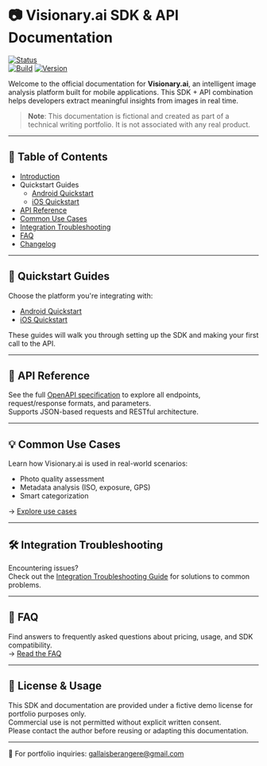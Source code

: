 # 📷 Visionary.ai SDK & API Documentation

[![Status](https://img.shields.io/badge/status-Beta-orange)](./faq.md)  
[![Build](https://img.shields.io/badge/build-passing-brightgreen)](./integration-troubleshooting.md)
[![Version](https://img.shields.io/badge/version-1.0.0-blue)](./CHANGELOG.md)

Welcome to the official documentation for **Visionary.ai**, an intelligent image analysis platform built for mobile applications. This SDK + API combination helps developers extract meaningful insights from images in real time.

> **Note**: This documentation is fictional and created as part of a technical writing portfolio. It is not associated with any real product.

---

## 🧭 Table of Contents

- [Introduction](./introduction.md)
- Quickstart Guides
  - [Android Quickstart](./android-quickstart.md)
  - [iOS Quickstart](./ios-quickstart.md)
- [API Reference](./openapi.json)
- [Common Use Cases](./common-use-cases.md)
- [Integration Troubleshooting](./integration-troubleshooting.md)
- [FAQ](./faq.md)
- [Changelog](./CHANGELOG.md)

---

## 🚀 Quickstart Guides

Choose the platform you're integrating with:

- [Android Quickstart](./android-quickstart.md)
- [iOS Quickstart](./ios-quickstart.md)

These guides will walk you through setting up the SDK and making your first call to the API.

---

## 📖 API Reference

See the full [OpenAPI specification](./openapi.json) to explore all endpoints, request/response formats, and parameters.  
Supports JSON-based requests and RESTful architecture.

---

## 💡 Common Use Cases

Learn how Visionary.ai is used in real-world scenarios:

- Photo quality assessment
- Metadata analysis (ISO, exposure, GPS)
- Smart categorization

→ [Explore use cases](./common-use-cases.md)

---

## 🛠️ Integration Troubleshooting

Encountering issues?  
Check out the [Integration Troubleshooting Guide](./integration-troubleshooting.md) for solutions to common problems.

---

## 🙋 FAQ

Find answers to frequently asked questions about pricing, usage, and SDK compatibility.  
→ [Read the FAQ](./faq.md)

---

## 🔐 License & Usage

This SDK and documentation are provided under a fictive demo license for portfolio purposes only.  
Commercial use is not permitted without explicit written consent.  
Please contact the author before reusing or adapting this documentation.

---

📩 For portfolio inquiries: [gallaisberangere@gmail.com](mailto:gallaisberangere@gmail.com)
